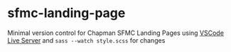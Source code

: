 # sfmc-landing-page

Minimal version control for Chapman SFMC Landing Pages using [VSCode Live Server](https://marketplace.visualstudio.com/items?itemName=ritwickdey.LiveServer) and `sass --watch style.scss` for changes
